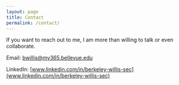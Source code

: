 ```yaml
---
layout: page
title: Contact
permalink: /contact/
---
```


If you want to reach out to me, I am more than willing to talk or even collaborate.

Email: [bwillis@my365.bellevue.edu](mailto:bwillis@my365.bellevue.edu)

LinkedIn: [www.linkedin.com/in/berkeley-willis-sec](www.linkedin.com/in/berkeley-willis-sec)
